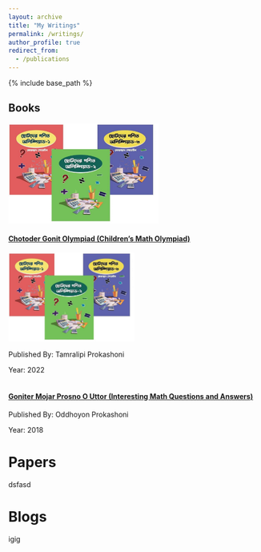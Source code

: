 ```yaml
---
layout: archive
title: "My Writings"
permalink: /writings/
author_profile: true
redirect_from:
  - /publications
---
```


{% include base_path %}

## Books
<img src='/files/photos/gonit-olympiad-books (1).jpg' width="300" height="200" alt="Gonit Olympiad Books">

#### [Chotoder Gonit Olympiad (Children’s Math Olympiad)](https://www.rokomari.com/book/277163/chotoder-gonit-olympiader-complete-package)
<img src='/files/photos/gonit-olympiad-books (1).jpg' width="50%"  alt="Gonit Olympiad Books">

Published By: Tamralipi Prokashoni

Year: 2022
<br> <br>
#### [Goniter Mojar Prosno O Uttor (Interesting Math Questions and Answers)](https://www.rokomari.com/book/156334/goniter-mojar-proshno-o-uttor)
Published By: Oddhoyon Prokashoni 

Year: 2018

# Papers

dsfasd

Blogs
=====
igig
